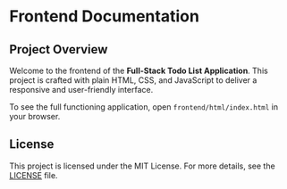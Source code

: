 # Frontend Documentation

## Project Overview

Welcome to the frontend of the **Full-Stack Todo List Application**. This project is crafted with plain HTML, CSS, and JavaScript to deliver a responsive and user-friendly interface.

To see the full functioning application, open `frontend/html/index.html` in your browser.

## License

This project is licensed under the MIT License. For more details, see the [LICENSE](LICENSE) file.

